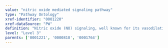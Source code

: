```yaml
---
value: "nitric oxide mediated signaling pathway"
type: "Pathway Ontology"
xref-identifier: "0001220"
xref-dataSource: "PW"
definition: "Nitric oxide (NO) signaling, well known for its vasodilation effects, exerts multiple roles that include the immune and nervous system."
level: "Level 3"
parents: ['0001221', '0000818', '0001764']
---
```

